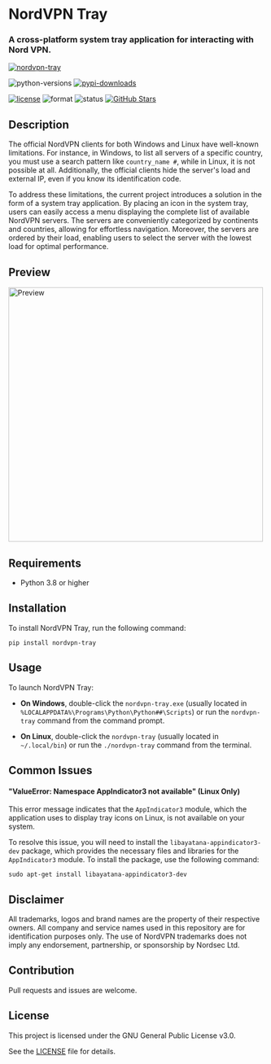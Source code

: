 # NordVPN Tray

### A cross-platform system tray application for interacting with Nord VPN.

[![nordvpn-tray](https://github.com/aviolaris/nordvpn-tray/assets/48277853/cb21498f-a2fd-4fed-ab6e-3da6a8cd1f3d)](https://github.com/aviolaris/nordvpn-tray)

![python-versions](https://img.shields.io/pypi/pyversions/nordvpn-tray)
[![pypi-downloads](https://img.shields.io/pypi/dm/nordvpn-tray.svg?color=blue&label=downloads&logo=pypi&logoColor=gold)](https://pypistats.org/packages/nordvpn-tray)

[![license](https://img.shields.io/pypi/l/nordvpn-tray?color=blueviolet)](https://github.com/aviolaris/nordvpn-tray/blob/master/LICENSE)
![format](https://img.shields.io/pypi/format/nordvpn-tray?color=blueviolet)
![status](https://img.shields.io/pypi/status/nordvpn-tray?color=blue)
[![GitHub Stars](https://img.shields.io/github/stars/aviolaris/nordvpn-tray?color=blue&logo=github&logoColor=white)](https://github.com/aviolaris/nordvpn-tray/stargazers)

## Description

The official NordVPN clients for both Windows and Linux have well-known limitations. For instance, in Windows, to list all servers of a specific country, you must use a search pattern like ```country_name #```, while in Linux, it is not possible at all. Additionally, the official clients hide the server's load and external IP, even if you know its identification code.

To address these limitations, the current project introduces a solution in the form of a system tray application. By placing an icon in the system tray, users can easily access a menu displaying the complete list of available NordVPN servers. The servers are conveniently categorized by continents and countries, allowing for effortless navigation. Moreover, the servers are ordered by their load, enabling users to select the server with the lowest load for optimal performance.

## Preview

<img src="https://github.com/aviolaris/nordvpn-tray/assets/48277853/b4458286-efa2-4e0d-99e2-948d8df8aca8" alt="Preview" width="500">

## Requirements

- Python 3.8 or higher

## Installation

To install NordVPN Tray, run the following command:

    pip install nordvpn-tray

## Usage

To launch NordVPN Tray:

 - **On Windows**, double-click the `nordvpn-tray.exe` (usually located in `%LOCALAPPDATA%\Programs\Python\Python##\Scripts`) or run the `nordvpn-tray` command from the command prompt.


 - **On Linux**, double-click the `nordvpn-tray` (usually located in `~/.local/bin`) or run the `./nordvpn-tray` command from the terminal.

## Common Issues

#### "ValueError: Namespace AppIndicator3 not available" (Linux Only)

This error message indicates that the `AppIndicator3` module, which the application uses to display tray icons on Linux, is not available on your system.

To resolve this issue, you will need to install the `libayatana-appindicator3-dev` package, which provides the necessary files and libraries for the `AppIndicator3` module. To install the package, use the following command:

    sudo apt-get install libayatana-appindicator3-dev

## Disclaimer

All trademarks, logos and brand names are the property of their respective owners. All company and service names used in this repository are for identification purposes only. The use of NordVPN trademarks does not imply any endorsement, partnership, or sponsorship by Nordsec Ltd. 

## Contribution

Pull requests and issues are welcome.

## License

This project is licensed under the GNU General Public License v3.0.

See the [LICENSE](https://github.com/aviolaris/nordvpn-tray/blob/master/LICENSE) file for details.

